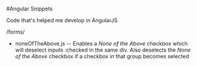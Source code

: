 #Angular Snippets

Code that's helped me develop in AngularJS

/forms/
- noneOfTheAbove.js
-- Enables a *None of the Above* checkbox which will deselect inputs :checked in the same div. Also deselects the *None of the Above* checkbox if a checkbox in that group becomes selected
